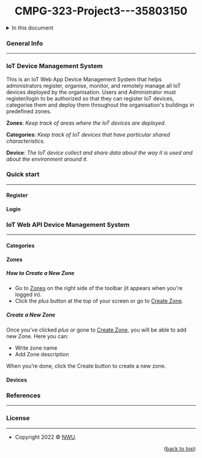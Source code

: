 <a name="readme-top"></a>
<div id="header" align="center">
  <h1>CMPG-323-Project3---35803150</h1>
</div>

<details>
  <summary>In this document</summary/>
    <ol>
      <ul>
        <a href="#general-info">General Info</a>
        <ul>
          <li><a href="#register">Register</a></li>
          <li><a href="#login">Login</a></li>
        </ul>
      </ul>
      <ul><a href="#quick-start">Quick start</a></ul>
      <ul><a href="#iot-web-app-device-management-system">IoT Web App Device Management System</a>
        <ul>
          <li><a href="#categories">Categories</a></li>
          <li><a href="#zones">Zones</a></li>
          <li><a href="#devices">Devices</a></li>
        </ul>
      </ul>
      <ul><a href="#references">References</a></ul>
      <ul><a href="#license">License</a></ul>
    </ol>
</details>

### General Info
***
### IoT Device Management System
This is an IoT Web App Device Management System that helps administrators register, organise, monitor, and remotely manage all IoT devices deployed by the organisation. Users and Administrator must register/login to be authorized so that they can register IoT devices, categorise them and deploy them throughout  the  organisation's  buildings  in  predefined  zones. 

**Zones**: _Keep track of areas where the IoT devices are deployed._

**Categories**: _Keep track of IoT devices that have particular shared characteristics._

**Device**: _The IoT device collect and share data about the way it is used and about the environment around it._


### Quick start
***

#### Register


#### Login




### IoT Web API Device Management System
***

#### Categories

#### Zones
##### How to Create a New Zone
- Go to <a href="https://iotsystem35803150.azurewebsites.net/Zones">Zones</a> on the right side of the toolbar (it appears when you're logged in).
- Click the _plus_ button at the top of your screen or go to <a href="https://iotsystem35803150.azurewebsites.net/Zones/Create">Create Zone</a>.

##### Create a New Zone
Once you've clicked _plus_ or gone to <a href="https://iotsystem35803150.azurewebsites.net/Zones/Create">Create Zone</a>, you will be able to add new Zone. Here you can:
- Write zone name
- Add Zone description

When you’re done, click the Create button to create a new zone.



#### Devices

### References
***

### License
***


- Copyright 2022 © <a href="https://www.nwu.ac.za/" target="_blank">NWU</a>.

<p align="right">(<a href="#readme-top">back to top</a>)</p>
